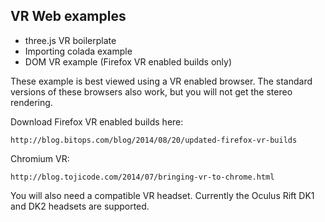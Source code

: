 ## VR Web examples

* three.js VR boilerplate
* Importing colada example
* DOM VR example (Firefox VR enabled builds only)

These example is best viewed using a VR enabled browser.   The standard versions of these browsers also work, but you will not get the stereo rendering.

Download Firefox VR enabled builds here:
```
http://blog.bitops.com/blog/2014/08/20/updated-firefox-vr-builds
```
Chromium VR:

```
http://blog.tojicode.com/2014/07/bringing-vr-to-chrome.html
```

You will also need a compatible VR headset.
Currently the Oculus Rift DK1 and DK2 headsets are supported.


